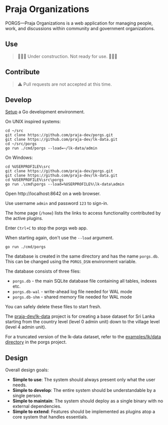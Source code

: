 # Praja Organizations

PORGS—Praja Organizations is a web application for managing people, work, and discussions
within community and government organizations.

## Use

> 🚧🚧🚧 Under construction. Not ready for use. 🚧🚧🚧

## Contribute

> ⚠ Pull requests are not accepted at this time.

## Develop

[Setup](https://go.dev/doc/install) a Go development environment.

On UNIX inspired systems:
```shell
cd ~/src
git clone https://github.com/praja-dev/porgs.git
git clone https://github.com/praja-dev/lk-data.git
cd ~/src/porgs
go run ./cmd/porgs --load=~/lk-data/admin
```

On Windows:
```shell
cd %USERPROFILE%\src
git clone https://github.com/praja-dev/porgs.git
git clone https://github.com/praja-dev/lk-data.git
cd %USERPROFILE%\src\porgs
go run .\cmd\porgs --load=%USERPROFILE%\lk-data\admin
```

Open http://localhost:8642 on a web browser.

Use username `admin` and password `123` to sign-in. 

The home page (`/home`) lists the links to access functionality contributed by the active plugins.

Enter `Ctrl+C` to stop the porgs web app.

When starting again, don't use the `--load` argument.
```shell
go run ./cmd/porgs
```

The database is created in the same directory and has the name `porgs.db`.
This can be changed using the `PORGS_DSN` environment variable.

The database consists of three files:
- `porgs.db` - the main SQLite database file containing all tables, indexes etc.
- `porgs.db-wal` - write-ahead log file needed for WAL mode
- `porgs.db-shm` - shared memory file needed for WAL mode

You can safely delete these files to start fresh.

The [praja-dev/lk-data](https://github.com/praja-dev/lk-data.git) project is for creating a base dataset
for Sri Lanka starting from the country level (level 0 admin unit) down to the village level (level 4 admin unit).

For a truncated version of the lk-data dataset, refer to the [examples/lk/data directory](examples/lk/data) in the porgs project.  

## Design

Overall design goals:
- **Simple to use**: The system should always present only what the user needs.
- **Simple to develop**: The entire system should be understandable by a single person.
- **Simple to maintain**: The system should deploy as a single binary with no external dependencies.
- **Simple to extend**: Features should be implemented as plugins atop a core system that handles essentials.
